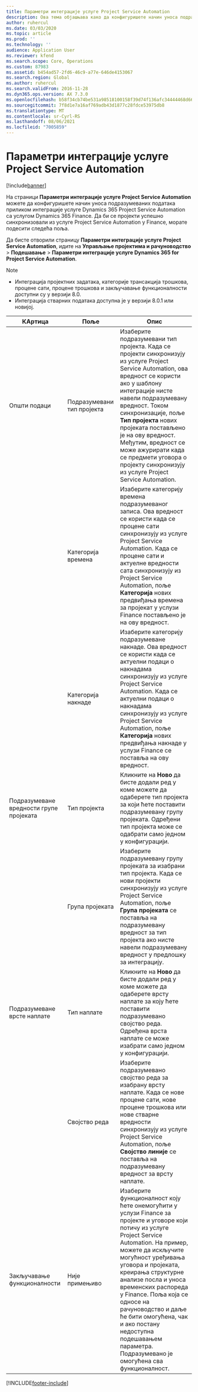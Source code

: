```yaml
---
title: Параметри интеграције услуге Project Service Automation
description: Ова тема објашњава како да конфигуришете начин уноса подразумеваних података приликом интеграције услуге Microsoft Dynamics 365 for Project Service Automation са услугом Microsoft Dynamics 365 Finance.
author: ruhercul
ms.date: 03/03/2020
ms.topic: article
ms.prod: ''
ms.technology: ''
audience: Application User
ms.reviewer: kfend
ms.search.scope: Core, Operations
ms.custom: 87983
ms.assetid: b454ad57-2fd6-46c9-a77e-646de4153067
ms.search.region: Global
ms.author: ruhercul
ms.search.validFrom: 2016-11-28
ms.dyn365.ops.version: AX 7.3.0
ms.openlocfilehash: b58f34cb74be531a98518100158f39d74f136afc34444468d666cd4e9394af6f
ms.sourcegitcommit: 7f8d1e7a16af769adb43d1877c28fdce53975db8
ms.translationtype: MT
ms.contentlocale: sr-Cyrl-RS
ms.lasthandoff: 08/06/2021
ms.locfileid: "7005859"
---
```

# <a name="project-service-automation-integration-parameters"></a>Параметри интеграције услуге Project Service Automation

[!include[banner](../includes/banner.md)]

На страници **Параметри интеграције услуге Project Service Automation** можете да конфигуришете начин уноса подразумеваних података приликом интеграције услуге Dynamics 365 Project Service Automation са услугом Dynamics 365 Finance. Да би се пројекти успешно синхронизовали из услуге Project Service Automation у Finance, морате подесити следећа поља.

Да бисте отворили страницу **Параметри интеграције услуге Project Service Automation**, идите на **Управљање пројектима и рачуноводство** \> **Подешавање** \> **Параметри интеграције услуге Dynamics 365 for Project Service Automation**. 

> [!NOTE]
> - Интеграција пројектних задатака, категорије трансакција трошкова, процене сати, процене трошкова и закључавање функционалности доступни су у верзији 8.0.
> - Интеграција стварних података доступна је у верзији 8.0.1 или новијој.


| КАртица                    | Поље                | Опис |
|------------------------|----------------------|-------------|
| Општи подаци                | Подразумевани тип пројекта | Изаберите подразумевани тип пројекта. Када се пројекти синхронизују из услуге Project Service Automation, ова вредност се користи ако у шаблону интеграције нисте навели подразумевану вредност. Током синхронизације, поље **Тип пројекта** нових пројеката постављено је на ову вредност. Међутим, вредност се може ажурирати када се предмети уговора о пројекту синхронизују из услуге Project Service Automation. |
|                        | Категорија времена        | Изаберите категорију времена подразумеваног записа. Ова вредност се користи када се процене сати синхронизују из услуге Project Service Automation. Када се процене сати и актуелне вредности сата синхронизују из Project Service Automation, поље **Категорија** нових предвиђања времена за пројекат у услузи Finance постављено је на ову вредност. |
|                        | Категорија накнаде         | Изаберите категорију подразумеване накнаде. Ова вредност се користи када се актуелни подаци о накнадама синхронизују из услуге Project Service Automation. Када се актуелни подаци о накнадама синхронизују из услуге Project Service Automation, поље **Категорија** нових предвиђања накнаде у услузи Finance се поставља на ову вредност. |
| Подразумеване вредности групе пројеката | Тип пројекта         | Кликните на **Ново** да бисте додали ред у коме можете да одаберете тип пројекта за који ћете поставити подразумевану групу пројеката. Одређени тип пројекта може се одабрати само једном у конфигурацији. |
|                        | Група пројеката        | Изаберите подразумевану групу пројеката за изабрани тип пројекта. Када се нови пројекти синхронизују из услуге Project Service Automation, поље **Група пројеката** се поставља на подразумевану вредност за тип пројекта ако нисте навели подразумевану вредност у предлошку за интеграцију. |
| Подразумеване врсте наплате  | Тип наплате         | Кликните на **Ново** да бисте додали ред у коме можете да одаберете врсту наплате за коју ћете поставити подразумевано својство реда. Одређена врста наплате се може изабрати само једном у конфигурацији. |
|                        | Својство реда        | Изаберите подразумевано својство реда за изабрану врсту наплате. Када се нове процене сати, нове процене трошкова или нове стварне вредности синхронизују из услуге Project Service Automation, поље **Својство линије** се поставља на подразумевану вредност за врсту наплате. |
| Закључавање функционалности  | Није примењиво       | Изаберите функционалност коју ћете онемогућити у услузи Finance за пројекте и уговоре који потичу из услуге Project Service Automation. На пример, можете да искључите могућност уређивања уговора и пројеката, креирања структурне анализе посла и уноса временских распореда у Finance. Поља која се односе на рачуноводство и даље ће бити омогућена, чак и ако постану недоступна подешавањем параметра. Подразумевано је омогућена сва функционалност. |


[!INCLUDE[footer-include](../includes/footer-banner.md)]